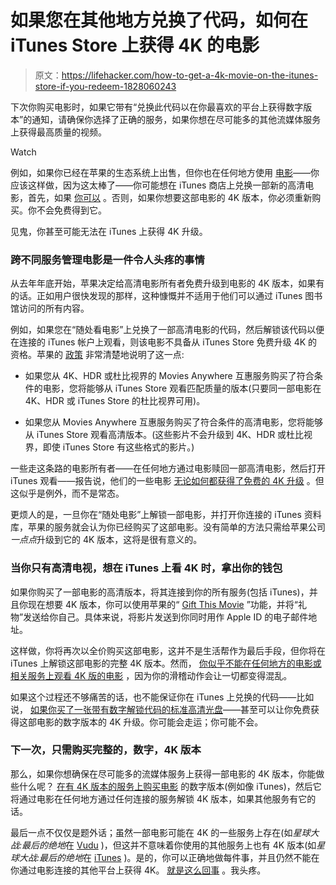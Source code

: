 # 如果您在其他地方兑换了代码，如何在 iTunes Store 上获得 4K 的电影

> 原文：<https://lifehacker.com/how-to-get-a-4k-movie-on-the-itunes-store-if-you-redeem-1828060243>

下次你购买电影时，如果它带有“兑换此代码以在你最喜欢的平台上获得数字版本”的通知，请确保你选择了正确的服务，如果你想在尽可能多的其他流媒体服务上获得最高质量的视频。

Watch

例如，如果你已经在苹果的生态系统上出售，但你也在任何地方使用 [电影](https://moviesanywhere.com/)——你应该这样做，因为这太棒了——你可能想在 iTunes 商店上兑换一部新的高清电影，首先，如果 [你可以](https://docs.google.com/spreadsheets/d/1gIDEYKfpuPcnOBHrvKs80WAjYv0h7htdu0V7KUHMggw/edit#gid=1286045225) 。否则，如果你想要这部电影的 4K 版本，你必须重新购买。你不会免费得到它。

见鬼，你甚至可能无法在 iTunes 上获得 4K 升级。

### 跨不同服务管理电影是一件令人头疼的事情

从去年年底开始，苹果决定给高清电影所有者免费升级到电影的 4K 版本，如果有的话。正如用户很快发现的那样，这种慷慨并不适用于他们可以通过 iTunes 图书馆访问的所有内容。

例如，如果您在“随处看电影”上兑换了一部高清电影的代码，然后解锁该代码以便在连接的 iTunes 帐户上观看，则该电影不具备从 iTunes Store 免费升级 4K 的资格。苹果的 [政策](https://support.apple.com/en-us/HT202915) 非常清楚地说明了这一点:

*   如果您从 4K、HDR 或杜比视界的 Movies Anywhere 互惠服务购买了符合条件的电影，您将能够从 iTunes Store 观看匹配质量的版本(只要同一部电影在 4K、HDR 或 iTunes Store 的杜比视界可用)。

*   如果您从 Movies Anywhere 互惠服务购买了符合条件的高清电影，您将能够从 iTunes Store 观看高清版本。(这些影片不会升级到 4K、HDR 或杜比视界，即使 iTunes Store 有这些格式的影片。)

一些走这条路的电影所有者——在任何地方通过电影赎回一部高清电影，然后打开 iTunes 观看——报告说，他们的一些电影 [无论如何都获得了免费的 4K 升级](https://www.reddit.com/r/apple/comments/93wnkm/psa_if_you_redeemed_an_itunes_digital_copy_code/) 。但这似乎是例外，而不是常态。

更烦人的是，一旦你在“随处电影”上解锁一部电影，并打开你连接的 iTunes 资料库，苹果的服务就会认为你已经购买了这部电影。没有简单的方法只需给苹果公司*一点点*升级到它的 4K 版本，这将是很有意义的。

### 当你只有高清电视，想在 iTunes 上看 4K 时，拿出你的钱包

如果你购买了一部电影的高清版本，将其连接到你的所有服务(包括 iTunes)，并且你现在想要 4K 版本，你可以使用苹果的“ [Gift This Movie](https://support.apple.com/en-us/HT201783) ”功能，并将“礼物”发送给你自己。具体来说，将影片发送到你同时用作 Apple ID 的电子邮件地址。

这样做，你将再次以全价购买这部电影，这并不是生活帮作为最后手段，但你将在 iTunes 上解锁这部电影的完整 4K 版本。然而， [你似乎不能在任何地方的电影或相关服务上观看 4K 版的电影](https://www.avsforum.com/forum/465-high-dynamic-range-hdr-wide-color-gamut-wcg/2926324-official-redeeming-4k-uhd-hdr-titles-thread-redemption-only-27.html#post56505502) ，因为你的滑稽动作会让一切都变得混乱。

如果这个过程还不够痛苦的话，也不能保证你在 iTunes 上兑换的代码——比如说， [如果你买了一张带有数字解锁代码的标准高清光盘](https://www.reddit.com/r/appletv/comments/7dx6lc/itunes_4k_upgrade_from_blu_ray_digital_download/)——甚至可以让你免费获得这部电影的数字版本的 4K 升级。你可能会走运；你可能不会。

### 下一次，只需购买完整的，数字，4K 版本

那么，如果你想确保在尽可能多的流媒体服务上获得一部电影的 4K 版本，你能做些什么呢？ [在有 4K 版本的服务上购买电影](https://www.reddit.com/r/MoviesAnywhere/comments/7rfjjp/when_ma_redeem_movies_do_not_transfer_to_4k_on/) 的数字版本(例如像 iTunes)，然后它将通过电影在任何地方通过任何连接的服务解锁 4K 版本，如果其他服务有它的话。

最后一点不仅仅是题外话；虽然一部电影可能在 4K 的一些服务上存在(如*星球大战:最后的绝地*在 [Vudu](https://www.vudu.com/content/movies/details/Star-Wars-The-Last-Jedi/862900) )，但这并不意味着你使用的其他服务上也有 4K 版本(如*星球大战:最后的绝地*在 [iTunes](https://itunes.apple.com/us/movie/star-wars-the-last-jedi/id1316280891) )。是的，你可以正确地做每件事，并且仍然不能在你通过电影连接的其他平台上获得 4K。 [就是这么回事](https://www.youtube.com/watch?v=wbBzdFU2g2o) 。我头疼。